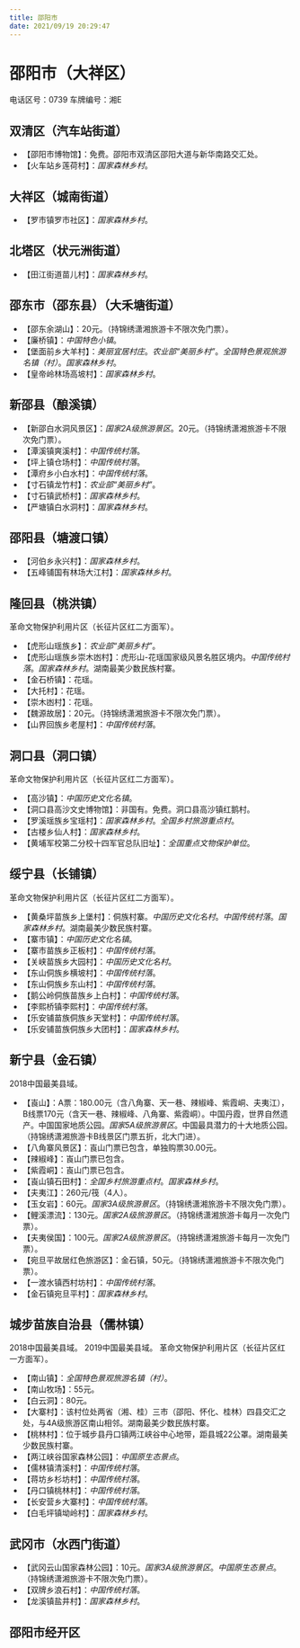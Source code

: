 ```yaml
---
title: 邵阳市
date: 2021/09/19 20:29:47
---
```


# 邵阳市（大祥区）
电话区号：0739
车牌编号：湘E
## 双清区（汽车站街道）
* 【邵阳市博物馆】：免费。邵阳市双清区邵阳大道与新华南路交汇处。
* 【火车站乡莲荷村】：*国家森林乡村*。
## 大祥区（城南街道）
* 【罗市镇罗市社区】：*国家森林乡村*。
## 北塔区（状元洲街道）
* 【田江街道苗儿村】：*国家森林乡村*。
## 邵东市（邵东县）（大禾塘街道）
* 【邵东余湖山】：20元。（持锦绣潇湘旅游卡不限次免门票）。
* 【廉桥镇】：*中国特色小镇*。
* 【堡面前乡大羊村】：*美丽宜居村庄*。*农业部“美丽乡村”*。*全国特色景观旅游名镇（村）*。*国家森林乡村*。
* 【皇帝岭林场高坡村】：*国家森林乡村*。
## 新邵县（酿溪镇）
* 【新邵白水洞风景区】：*国家2A级旅游景区*。20元。（持锦绣潇湘旅游卡不限次免门票）。
* 【潭溪镇爽溪村】：*中国传统村落*。
* 【坪上镇仓场村】：*中国传统村落*。
* 【潭府乡小白水村】：*中国传统村落*。
* 【寸石镇龙竹村】：*农业部“美丽乡村”*。
* 【寸石镇武桥村】：*国家森林乡村*。
* 【严塘镇白水洞村】：*国家森林乡村*。
## 邵阳县（塘渡口镇）
* 【河伯乡永兴村】：*国家森林乡村*。
* 【五峰铺国有林场大江村】：*国家森林乡村*。
## 隆回县（桃洪镇）
革命文物保护利用片区（长征片区红二方面军）。
* 【虎形山瑶族乡】：*农业部“美丽乡村”*。
* 【虎形山瑶族乡崇木凼村】：虎形山-花瑶国家级风景名胜区境内。*中国传统村落*。*国家森林乡村*。湖南最美少数民族村寨。
* 【金石桥镇】：花瑶。
* 【大托村】：花瑶。
* 【崇木凼村】：花瑶。
* 【魏源故居】：20元。（持锦绣潇湘旅游卡不限次免门票）。
* 【山界回族乡老屋村】：*中国传统村落*。
## 洞口县（洞口镇）
革命文物保护利用片区（长征片区红二方面军）。
* 【高沙镇】：*中国历史文化名镇*。
* 【洞口县高沙文史博物馆】：非国有。免费。洞口县高沙镇红鹅村。
* 【罗溪瑶族乡宝瑶村】：*国家森林乡村*。*全国乡村旅游重点村*。
* 【古楼乡仙人村】：*国家森林乡村*。
* 【黄埔军校第二分校十四军官总队旧址】：*全国重点文物保护单位*。
## 绥宁县（长铺镇）
革命文物保护利用片区（长征片区红二方面军）。
* 【黄桑坪苗族乡上堡村】：侗族村寨。*中国历史文化名村*。*中国传统村落*。*国家森林乡村*。湖南最美少数民族村寨。
* 【寨市镇】：*中国历史文化名镇*。
* 【寨市苗族乡正板村】：*中国传统村落*。
* 【关峡苗族乡大园村】：*中国历史文化名村*。
* 【东山侗族乡横坡村】：*中国传统村落*。
* 【东山侗族乡东山村】：*中国传统村落*。
* 【鹅公岭侗族苗族乡上白村】：*中国传统村落*。
* 【李熙桥镇李熙村】：*中国传统村落*。
* 【乐安铺苗族侗族乡天堂村】：*中国传统村落*。
* 【乐安铺苗族侗族乡大团村】：*国家森林乡村*。
## 新宁县（金石镇）
2018中国最美县域。
* 【崀山】：A票：180.00元（含八角寨、天一巷、辣椒峰、紫霞峒、夫夷江），B线票170元（含天一巷、辣椒峰、八角寨、紫霞峒）。中国丹霞，世界自然遗产。中国国家地质公园。*国家5A级旅游景区*。中国最具潜力的十大地质公园。（持锦绣潇湘旅游卡B线景区门票五折，北大门进）。
* 【八角寨风景区】：崀山门票已包含，单独购票30.00元。
* 【辣椒峰】：崀山门票已包含。
* 【紫霞峒】：崀山门票已包含。
* 【崀山镇石田村】：*全国乡村旅游重点村*。*国家森林乡村*。
* 【夫夷江】：260元/筏（4人）。
* 【玉女岩】：60元。*国家3A级旅游景区*。（持锦绣潇湘旅游卡不限次免门票）。
* 【鲤溪漂流】：130元。*国家2A级旅游景区*。（持锦绣潇湘旅游卡每月一次免门票）。
* 【夫夷侯国】：100元。*国家2A级旅游景区*。（持锦绣潇湘旅游卡每月一次免门票）。
* 【宛旦平故居红色旅游区】：金石镇，50元。（持锦绣潇湘旅游卡不限次免门票）。
* 【一渡水镇西村坊村】：*中国传统村落*。
* 【金石镇宛旦平村】：*国家森林乡村*。
## 城步苗族自治县（儒林镇）
2018中国最美县域。
2019中国最美县域。
革命文物保护利用片区（长征片区红一方面军）。
* 【南山镇】：*全国特色景观旅游名镇（村）*。
* 【南山牧场】：55元。
* 【白云洞】：80元。
* 【大寨村】：该村位处两省（湘、桂）三市（邵阳、怀化、桂林）四县交汇之处，与4A级旅游区南山相邻。湖南最美少数民族村寨。
* 【桃林村】：位于城步县丹口镇两江峡谷中心地带，距县城22公罩。湖南最美少数民族村寨。
* 【两江峡谷国家森林公园】：*中国原生态景点*。
* 【儒林镇清溪村】：*中国传统村落*。
* 【蒋坊乡杉坊村】：*中国传统村落*。
* 【丹口镇桃林村】：*中国传统村落*。
* 【长安营乡大寨村】：*中国传统村落*。
* 【白毛坪镇坳岭村】：*国家森林乡村*。
## 武冈市（水西门街道）
* 【武冈云山国家森林公园】：10元。*国家3A级旅游景区*。*中国原生态景点*。（持锦绣潇湘旅游卡不限次免门票）。
* 【双牌乡浪石村】：*中国传统村落*。
* 【龙溪镇盐井村】：*国家森林乡村*。
## 邵阳市经开区
